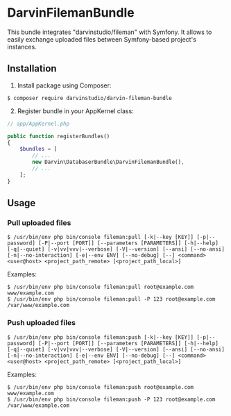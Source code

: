 DarvinFilemanBundle
=====================
This bundle integrates "darvinstudio/fileman" with Symfony. It allows to easily exchange uploaded files between
 Symfony-based project's instances.

## Installation

1. Install package using Composer:

```shell
$ composer require darvinstudio/darvin-fileman-bundle
```

2. Register bundle in your AppKernel class:

```php
// app/AppKernel.php

public function registerBundles()
{
    $bundles = [
        // ...
        new Darvin\DatabaserBundle\DarvinFilemanBundle(),
        // ...
    ];
}
```

## Usage

### Pull uploaded files

```shell
$ /usr/bin/env php bin/console fileman:pull [-k|--key [KEY]] [-p|--password] [-P|--port [PORT]] [--parameters [PARAMETERS]] [-h|--help] [-q|--quiet] [-v|vv|vvv|--verbose] [-V|--version] [--ansi] [--no-ansi] [-n|--no-interaction] [-e|--env ENV] [--no-debug] [--] <command> <user@host> <project_path_remote> [<project_path_local>]
```

Examples:

```shell
$ /usr/bin/env php bin/console fileman:pull root@example.com www/example.com
$ /usr/bin/env php bin/console fileman:pull -P 123 root@example.com /var/www/example.com
```

### Push uploaded files

```shell
$ /usr/bin/env php bin/console fileman:push [-k|--key [KEY]] [-p|--password] [-P|--port [PORT]] [--parameters [PARAMETERS]] [-h|--help] [-q|--quiet] [-v|vv|vvv|--verbose] [-V|--version] [--ansi] [--no-ansi] [-n|--no-interaction] [-e|--env ENV] [--no-debug] [--] <command> <user@host> <project_path_remote> [<project_path_local>]
```

Examples:

```shell
$ /usr/bin/env php bin/console fileman:push root@example.com www/example.com
$ /usr/bin/env php bin/console fileman:push -P 123 root@example.com /var/www/example.com
```
